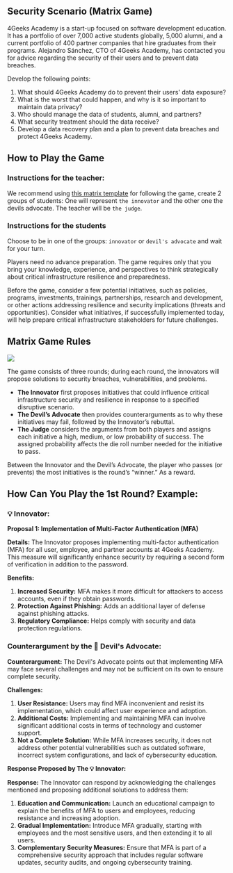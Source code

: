 ## Security Scenario (Matrix Game)

4Geeks Academy is a start-up focused on software development education. It has a portfolio of over 7,000 active students globally, 5,000 alumni, and a current portfolio of 400 partner companies that hire graduates from their programs. Alejandro Sánchez, CTO of 4Geeks Academy, has contacted you for advice regarding the security of their users and to prevent data breaches.

Develop the following points:

1. What should 4Geeks Academy do to prevent their users' data exposure?
2. What is the worst that could happen, and why is it so important to maintain data privacy?
3. Who should manage the data of students, alumni, and partners?
4. What security treatment should the data receive?
5. Develop a data recovery plan and a plan to prevent data breaches and protect 4Geeks Academy.

## How to Play the Game

### Instructions for the teacher:

We recommend using [this matrix template](https://docs.google.com/spreadsheets/d/1z-73T1P66iOWuVMw_D_u90oJEp8XcHUxr25b10W_6dI/edit?usp=sharing) for following the game, create 2 groups of students: One will represent `the innovator` and the other one the devils advocate. The teacher will be `the judge`.

### Instructions for the students

Choose to be in one of the groups: `innovator` or `devil's advocate` and wait for your turn.

Players need no advance preparation. The game requires only that you bring your knowledge, experience, and perspectives to think strategically about critical infrastructure resilience and preparedness.

Before the game, consider a few potential initiatives, such as policies, programs, investments, trainings, partnerships, research and development, or other actions addressing resilience and security implications (threats and opportunities). Consider what initiatives, if successfully implemented today, will help prepare critical infrastructure stakeholders for future challenges.

## Matrix Game Rules

![](https://raw.githubusercontent.com/breatheco-de/matrix-game-data-security/main/.learn/assets/debate-instructions.png)

The game consists of three rounds; during each round, the innovators will propose solutions to security breaches, vulnerabilities, and problems.

- **The Innovator** first proposes initiatives that could influence critical infrastructure security and resilience in response to a specified disruptive scenario.
- **The Devil’s Advocate** then provides counterarguments as to why these initiatives may fail, followed by the Innovator’s rebuttal.
- **The Judge** considers the arguments from both players and assigns each initiative a high, medium, or low probability of success. The assigned probability affects the die roll number needed for the initiative to pass.

Between the Innovator and the Devil’s Advocate, the player who passes (or prevents) the most initiatives is the round’s “winner.” As a reward.

## How Can You Play the 1st Round? Example:

### 💡 Innovator:

**Proposal 1: Implementation of Multi-Factor Authentication (MFA)**

**Details:**
The Innovator proposes implementing multi-factor authentication (MFA) for all user, employee, and partner accounts at 4Geeks Academy. This measure will significantly enhance security by requiring a second form of verification in addition to the password.

**Benefits:**
1. **Increased Security:** MFA makes it more difficult for attackers to access accounts, even if they obtain passwords.
2. **Protection Against Phishing:** Adds an additional layer of defense against phishing attacks.
3. **Regulatory Compliance:** Helps comply with security and data protection regulations.

### Counterargument by the 👿 Devil's Advocate:

**Counterargument:**
The Devil's Advocate points out that implementing MFA may face several challenges and may not be sufficient on its own to ensure complete security.

**Challenges:**
1. **User Resistance:** Users may find MFA inconvenient and resist its implementation, which could affect user experience and adoption.
2. **Additional Costs:** Implementing and maintaining MFA can involve significant additional costs in terms of technology and customer support.
3. **Not a Complete Solution:** While MFA increases security, it does not address other potential vulnerabilities such as outdated software, incorrect system configurations, and lack of cybersecurity education.

**Response Proposed by The 💡 Innovator:**

**Response:**
The Innovator can respond by acknowledging the challenges mentioned and proposing additional solutions to address them:

1. **Education and Communication:** Launch an educational campaign to explain the benefits of MFA to users and employees, reducing resistance and increasing adoption.
2. **Gradual Implementation:** Introduce MFA gradually, starting with employees and the most sensitive users, and then extending it to all users.
3. **Complementary Security Measures:** Ensure that MFA is part of a comprehensive security approach that includes regular software updates, security audits, and ongoing cybersecurity training.
